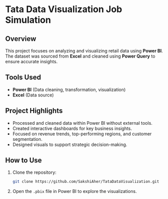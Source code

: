 # Tata Data Visualization Job Simulation

## Overview
This project focuses on analyzing and visualizing retail data using **Power BI**. The dataset was sourced from **Excel** and cleaned using **Power Query** to ensure accurate insights.

## Tools Used
- **Power BI** (Data cleaning, transformation, visualization)
- **Excel** (Data source)

## Project Highlights
- Processed and cleaned data within Power BI without external tools.
- Created interactive dashboards for key business insights.
- Focused on revenue trends, top-performing regions, and customer segmentation.
- Designed visuals to support strategic decision-making.

## How to Use
1. Clone the repository:
   ```bash
   git clone https://github.com/SakshiAher/TataDataVisualization.git
   ```
  
2. Open the `.pbix` file in Power BI to explore the visualizations.



